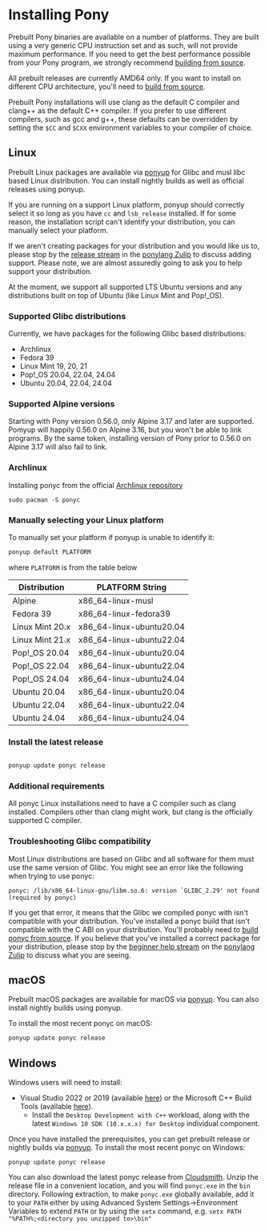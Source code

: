 # Installing Pony

Prebuilt Pony binaries are available on a number of platforms. They are built using a very generic CPU instruction set and as such, will not provide maximum performance. If you need to get the best performance possible from your Pony program, we strongly recommend [building from source](BUILD.md).

All prebuilt releases are currently AMD64 only. If you want to install on different CPU architecture, you'll need to [build from source](BUILD.md).

Prebuilt Pony installations will use clang as the default C compiler and clang++ as the default C++ compiler. If you prefer to use different compilers, such as gcc and g++, these defaults can be overridden by setting the `$CC` and `$CXX` environment variables to your compiler of choice.

## Linux

Prebuilt Linux packages are available via [ponyup](https://github.com/ponylang/ponyup) for Glibc and musl libc based Linux distribution. You can install nightly builds as well as official releases using ponyup.

If you are running on a support Linux platform, ponyup should correctly select it so long as you have `cc` and `lsb_release` installed. If for some reason, the installation script can't identify your distribution, you can manually select your platform.

If we aren't creating packages for your distribution and you would like us to, please stop by the [release stream](https://ponylang.zulipchat.com/#narrow/stream/190364-release) in the [ponylang Zulip](https://ponylang.zulipchat.com) to discuss adding support. Please note, we are almost assuredly going to ask you to help support your distribution.

At the moment, we support all supported LTS Ubuntu versions and any distributions built on top of Ubuntu (like Linux Mint and Pop!_OS).

### Supported Glibc distributions

Currently, we have packages for the following Glibc based distributions:

- Archlinux
- Fedora 39
- Linux Mint 19, 20, 21
- Pop!_OS 20.04, 22.04, 24.04
- Ubuntu 20.04, 22.04, 24.04

### Supported Alpine versions

Starting with Pony version 0.56.0, only Alpine 3.17 and later are supported. Pomyup will happily 0.56.0 on Alpine 3.16, but you won't be able to link programs. By the same token, installing version of Pony prior to 0.56.0 on Alpine 3.17 will also fail to link.

### Archlinux
Installing ponyc from the official [Archlinux repository](https://archlinux.org/packages/?q=ponyc) 
```
sudo pacman -S ponyc
```

### Manually selecting your Linux platform

To manually set your platform if ponyup is unable to identify it:

```bash
ponyup default PLATFORM
```

where `PLATFORM` is from the table below

Distribution | PLATFORM String
--- | ---
Alpine | x86_64-linux-musl
Fedora 39 | x86_64-linux-fedora39
Linux Mint 20.x | x86_64-linux-ubuntu20.04
Linux Mint 21.x | x86_64-linux-ubuntu22.04
Pop!_OS 20.04 | x86_64-linux-ubuntu20.04
Pop!_OS 22.04 | x86_64-linux-ubuntu22.04
Pop!_OS 24.04 | x86_64-linux-ubuntu24.04
Ubuntu 20.04 | x86_64-linux-ubuntu20.04
Ubuntu 22.04 | x86_64-linux-ubuntu22.04
Ubuntu 24.04 | x86_64-linux-ubuntu24.04

### Install the latest release

```bash

ponyup update ponyc release
```

### Additional requirements

All ponyc Linux installations need to have a C compiler such as clang installed. Compilers other than clang might work, but clang is the officially supported C compiler.

### Troubleshooting Glibc compatibility

Most Linux distributions are based on Glibc and all software for them must use the same version of Glibc. You might see an error like the following when trying to use ponyc:

```console
ponyc: /lib/x86_64-linux-gnu/libm.so.6: version `GLIBC_2.29' not found (required by ponyc)
```

If you get that error, it means that the Glibc we compiled ponyc with isn't compatible with your distribution. You've installed a ponyc build that isn't compatible with the C ABI on your distribution. You'll probably need to [build ponyc from source](BUILD.md). If you believe that you've installed a correct package for your distribution, please stop by the [beginner help stream](https://ponylang.zulipchat.com/#narrow/stream/189985-beginner-help) on the [ponylang Zulip](https://ponylang.zulipchat.com) to discuss what you are seeing.

## macOS

Prebuilt macOS packages are available for macOS via [ponyup](https://github.com/ponylang/ponyup). You can also install nightly builds using ponyup.

To install the most recent ponyc on macOS:

```bash
ponyup update ponyc release
```

## Windows

Windows users will need to install:

- Visual Studio 2022 or 2019 (available [here](https://www.visualstudio.com/vs/community/)) or the Microsoft C++ Build Tools (available [here](https://visualstudio.microsoft.com/visual-cpp-build-tools/)).
  - Install the `Desktop Development with C++` workload, along with the latest `Windows 10 SDK (10.x.x.x) for Desktop` individual component.

Once you have installed the prerequisites, you can get prebuilt release or nightly builds via [ponyup](https://github.com/ponylang/ponyup).  To install the most recent ponyc on Windows:

```pwsh
ponyup update ponyc release
```

You can also download the latest ponyc release from [Cloudsmith](https://dl.cloudsmith.io/public/ponylang/releases/raw/versions/latest/ponyc-x86-64-pc-windows-msvc.zip). Unzip the release file in a convenient location, and you will find `ponyc.exe` in the `bin` directory. Following extraction, to make `ponyc.exe` globally available, add it to your `PATH` either by using Advanced System Settings->Environment Variables to extend `PATH` or by using the `setx` command, e.g. `setx PATH "%PATH%;<directory you unzipped to>\bin"`
